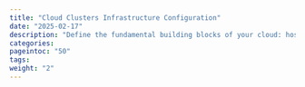 ```yaml
---
title: "Cloud Clusters Infrastructure Configuration"
date: "2025-02-17"
description: "Define the fundamental building blocks of your cloud: hosts, clusters, networks and storage"
categories:
pageintoc: "50"
tags:
weight: "2"
---
```


<a id="cloud-clusters-infrastructure-configuration"></a>

<!--# Cloud Clusters Infrastructure Configuration -->






























